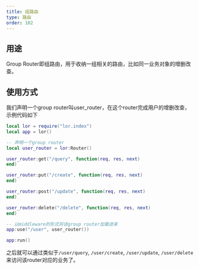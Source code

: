 ```yaml
---
title: 组路由
type: 路由
order: 102
---
```



## 用途

Group Router即组路由，用于收纳一组相关的路由，比如同一业务对象的增删改查。


## 使用方式

我们声明一个group router叫user_router，在这个router完成用户的增删改查，示例代码如下

```lua
local lor = require("lor.index")
local app = lor()

-- 声明一个group router
local user_router = lor:Router()

user_router:get("/query", function(req, res, next)
end)

user_router:put("/create", function(req, res, next)
end)

user_router:post("/update", function(req, res, next)
end)

user_router:delete("/delete", function(req, res, next)
end)

-- 以middleware的形式将该group router加载进来
app:use("/user", user_router())

app:run()
```

之后就可以通过类似于`/user/query`, `/user/create`, `/user/update`, `/user/delete`来访问该router对应的业务了。
